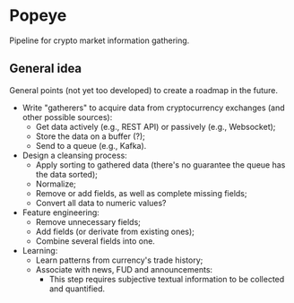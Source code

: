 # Popeye

Pipeline for crypto market information gathering.

## General idea

General points (not yet too developed) to create a roadmap in the future.

- Write "gatherers" to acquire data from cryptocurrency exchanges (and other possible sources):
    - Get data actively (e.g., REST API) or passively (e.g., Websocket);
    - Store the data on a buffer (?);
    - Send to a queue (e.g., Kafka).
- Design a cleansing process:
    - Apply sorting to gathered data (there's no guarantee the queue has the data sorted);
    - Normalize;
    - Remove or add fields, as well as complete missing fields;
    - Convert all data to numeric values?
- Feature engineering:
    - Remove unnecessary fields;
    - Add fields (or derivate from existing ones);
    - Combine several fields into one.
- Learning:
    - Learn patterns from currency's trade history;
    - Associate with news, FUD and announcements:
        - This step requires subjective textual information to be collected and quantified.
